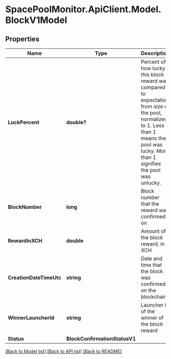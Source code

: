 # SpacePoolMonitor.ApiClient.Model.BlockV1Model

## Properties

Name | Type | Description | Notes
------------ | ------------- | ------------- | -------------
**LuckPercent** | **double?** | Percent of how lucky this block reward was compared to expectation from size of the pool, normalized to 1. Less than 1 means the pool was lucky. More than 1 signifies the pool was unlucky. | [optional] 
**BlockNumber** | **long** | Block number that the reward was confirmed on | [optional] 
**RewardInXCH** | **double** | Amount of the block reward, in XCH | [optional] 
**CreationDateTimeUtc** | **string** | Date and time that the block was confirmed on the blockchain | [optional] 
**WinnerLauncherId** | **string** | Launcher id of the winner of the block reward | [optional] 
**Status** | **BlockConfirmationStatusV1** |  | [optional] 

[[Back to Model list]](../README.md#documentation-for-models) [[Back to API list]](../README.md#documentation-for-api-endpoints) [[Back to README]](../README.md)

